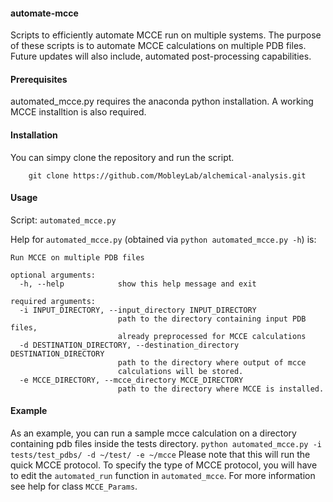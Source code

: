 #### automate-mcce
Scripts to efficiently automate MCCE run on multiple systems.
The purpose of these scripts is to automate MCCE calculations on multiple PDB files. 
Future updates will also include, automated post-processing capabilities. 

#### Prerequisites

automated_mcce.py requires the anaconda python installation. A working MCCE installtion is also required.
#### Installation
You can simpy clone the repository and run the script. 
```
    git clone https://github.com/MobleyLab/alchemical-analysis.git
```
#### Usage

Script: `automated_mcce.py`

Help for `automated_mcce.py` (obtained via `python automated_mcce.py -h`) is:

```
Run MCCE on multiple PDB files

optional arguments:
  -h, --help            show this help message and exit

required arguments:
  -i INPUT_DIRECTORY, --input_directory INPUT_DIRECTORY
                        path to the directory containing input PDB files,
                        already preprocessed for MCCE calculations
  -d DESTINATION_DIRECTORY, --destination_directory DESTINATION_DIRECTORY
                        path to the directory where output of mcce
                        calculations will be stored.
  -e MCCE_DIRECTORY, --mcce_directory MCCE_DIRECTORY
                        path to the directory where MCCE is installed.
```

#### Example
As an example, you can run a sample mcce calculation on a directory containing pdb files inside the tests directory.
`python automated_mcce.py -i tests/test_pdbs/ -d ~/test/ -e ~/mcce`
Please note that this will run the quick MCCE protocol. To specify the type of MCCE protocol, you will have to edit the `automated_run` function in `automated_mcce`. For more information see help for class `MCCE_Params`.  